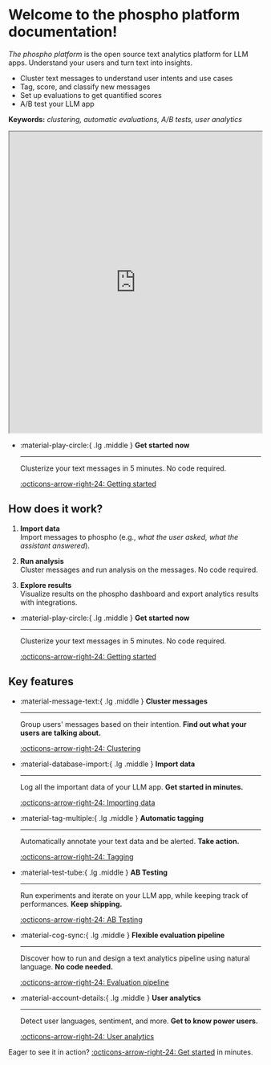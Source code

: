 # Welcome to the phospho platform documentation!

*The phospho platform* is the open source text analytics platform for LLM apps. Understand your users and turn text into insights.

- Cluster text messages to understand user intents and use cases
- Tag, score, and classify new messages
- Set up evaluations to get quantified scores
- A/B test your LLM app

**Keywords:** _clustering, automatic evaluations, A/B tests, user analytics_

<iframe
  width="100%"
  height="600"
  src="https://www.youtube.com/embed/4QeNPa4xOc8?si=S7Z37Wtw94JCbw0K"
  allowFullScreen
></iframe>

<div class="grid cards" markdown>

-   :material-play-circle:{ .lg .middle } __Get started now__

    ---

    Clusterize your text messages in 5 minutes. No code required.

    [:octicons-arrow-right-24: Getting started](/docs/getting-started)

</div>

## How does it work?

1. **Import data**  
   Import messages to phospho (e.g., _what the user asked, what the assistant answered_).

2. **Run analysis**  
   Cluster messages and run analysis on the messages. No code required.

3. **Explore results**  
   Visualize results on the phospho dashboard and export analytics results with integrations.

<div class="grid cards" markdown>

-   :material-play-circle:{ .lg .middle } __Get started now__

    ---

    Clusterize your text messages in 5 minutes. No code required.

    [:octicons-arrow-right-24: Getting started](/docs/getting-started)

</div>

## Key features

<div class="grid cards" markdown>

-   :material-message-text:{ .lg .middle } __Cluster messages__

    ---

    Group users' messages based on their intention. **Find out what your users are talking about.**

    [:octicons-arrow-right-24: Clustering](/docs/analytics/clustering)

-   :material-database-import:{ .lg .middle } __Import data__

    ---

    Log all the important data of your LLM app. **Get started in minutes.**

    [:octicons-arrow-right-24: Importing data](/docs/getting-started)

-   :material-tag-multiple:{ .lg .middle } __Automatic tagging__

    ---

    Automatically annotate your text data and be alerted. **Take action.**

    [:octicons-arrow-right-24: Tagging](/docs/analytics/tagging)

-   :material-test-tube:{ .lg .middle } __AB Testing__

    ---

    Run experiments and iterate on your LLM app, while keeping track of performances. **Keep shipping.**

    [:octicons-arrow-right-24: AB Testing](/docs/analytics/ab-testing)

-   :material-cog-sync:{ .lg .middle } __Flexible evaluation pipeline__

    ---

    Discover how to run and design a text analytics pipeline using natural language. **No code needed.**

    [:octicons-arrow-right-24: Evaluation pipeline](/docs/analytics/events)

-   :material-account-details:{ .lg .middle } __User analytics__

    ---

    Detect user languages, sentiment, and more. **Get to know power users.**

    [:octicons-arrow-right-24: User analytics](/docs/analytics/language)

</div>

Eager to see it in action? [:octicons-arrow-right-24: Get started](/docs/getting-started) in minutes.
